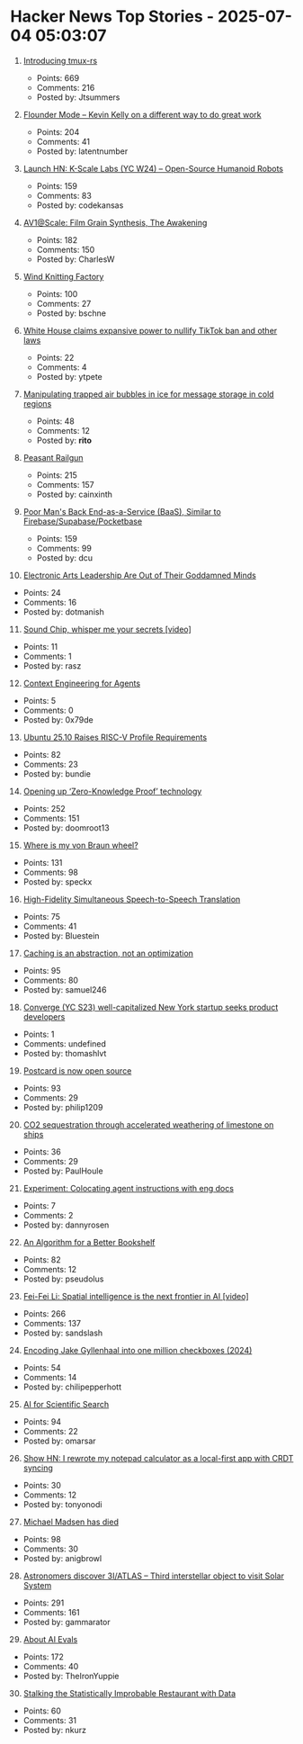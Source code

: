 # Hacker News Top Stories - 2025-07-04 05:03:07

1. [Introducing tmux-rs](https://richardscollin.github.io/tmux-rs/)
   - Points: 669
   - Comments: 216
   - Posted by: Jtsummers

2. [Flounder Mode – Kevin Kelly on a different way to do great work](https://joincolossus.com/article/flounder-mode/)
   - Points: 204
   - Comments: 41
   - Posted by: latentnumber

3. [Launch HN: K-Scale Labs (YC W24) – Open-Source Humanoid Robots](undefined)
   - Points: 159
   - Comments: 83
   - Posted by: codekansas

4. [AV1@Scale: Film Grain Synthesis, The Awakening](https://netflixtechblog.com/av1-scale-film-grain-synthesis-the-awakening-ee09cfdff40b)
   - Points: 182
   - Comments: 150
   - Posted by: CharlesW

5. [Wind Knitting Factory](https://www.merelkarhof.nl/work/wind-knitting-factory)
   - Points: 100
   - Comments: 27
   - Posted by: bschne

6. [White House claims expansive power to nullify TikTok ban and other laws](https://www.nytimes.com/2025/07/03/us/politics/trump-bondi-tiktok-executive-power.html)
   - Points: 22
   - Comments: 4
   - Posted by: ytpete

7. [Manipulating trapped air bubbles in ice for message storage in cold regions](https://www.cell.com/cell-reports-physical-science/fulltext/S2666-3864(25)00221-8)
   - Points: 48
   - Comments: 12
   - Posted by: __rito__

8. [Peasant Railgun](https://knightsdigest.com/what-exactly-is-the-peasant-railgun-in-dd-5e/)
   - Points: 215
   - Comments: 157
   - Posted by: cainxinth

9. [Poor Man's Back End-as-a-Service (BaaS), Similar to Firebase/Supabase/Pocketbase](https://github.com/zserge/pennybase)
   - Points: 159
   - Comments: 99
   - Posted by: dcu

10. [Electronic Arts Leadership Are Out of Their Goddamned Minds](https://aftermath.site/ea-dice-battlefield-battle-royale-free-to-play-f2p)
   - Points: 24
   - Comments: 16
   - Posted by: dotmanish

11. [Sound Chip, whisper me your secrets [video]](https://media.ccc.de/v/gpn23-302-sound-chip-whisper-me-your-secrets-)
   - Points: 11
   - Comments: 1
   - Posted by: rasz

12. [Context Engineering for Agents](https://rlancemartin.github.io/2025/06/23/context_engineering/)
   - Points: 5
   - Comments: 0
   - Posted by: 0x79de

13. [Ubuntu 25.10 Raises RISC-V Profile Requirements](https://www.omgubuntu.co.uk/2025/06/ubuntu-riscv-rva23-support)
   - Points: 82
   - Comments: 23
   - Posted by: bundie

14. [Opening up ‘Zero-Knowledge Proof’ technology](https://blog.google/technology/safety-security/opening-up-zero-knowledge-proof-technology-to-promote-privacy-in-age-assurance/)
   - Points: 252
   - Comments: 151
   - Posted by: doomroot13

15. [Where is my von Braun wheel?](https://angadh.com/wherevonbraunwheel)
   - Points: 131
   - Comments: 98
   - Posted by: speckx

16. [High-Fidelity Simultaneous Speech-to-Speech Translation](https://arxiv.org/abs/2502.03382)
   - Points: 75
   - Comments: 41
   - Posted by: Bluestein

17. [Caching is an abstraction, not an optimization](https://buttondown.com/jaffray/archive/caching-is-an-abstraction-not-an-optimization/)
   - Points: 95
   - Comments: 80
   - Posted by: samuel246

18. [Converge (YC S23) well-capitalized New York startup seeks product developers](https://www.runconverge.com/careers)
   - Points: 1
   - Comments: undefined
   - Posted by: thomashlvt

19. [Postcard is now open source](https://www.contraption.co/postcard-open-source/)
   - Points: 93
   - Comments: 29
   - Posted by: philip1209

20. [CO2 sequestration through accelerated weathering of limestone on ships](https://www.science.org/doi/10.1126/sciadv.adr7250)
   - Points: 36
   - Comments: 29
   - Posted by: PaulHoule

21. [Experiment: Colocating agent instructions with eng docs](https://technicalwriting.dev/ai/agents/colocate.html)
   - Points: 7
   - Comments: 2
   - Posted by: dannyrosen

22. [An Algorithm for a Better Bookshelf](https://cacm.acm.org/news/an-algorithm-for-a-better-bookshelf/)
   - Points: 82
   - Comments: 12
   - Posted by: pseudolus

23. [Fei-Fei Li: Spatial intelligence is the next frontier in AI [video]](https://www.youtube.com/watch?v=_PioN-CpOP0)
   - Points: 266
   - Comments: 137
   - Posted by: sandslash

24. [Encoding Jake Gyllenhaal into one million checkboxes (2024)](https://ednamode.xyz/blogs/2.html)
   - Points: 54
   - Comments: 14
   - Posted by: chilipepperhott

25. [AI for Scientific Search](https://arxiv.org/abs/2507.01903)
   - Points: 94
   - Comments: 22
   - Posted by: omarsar

26. [Show HN: I rewrote my notepad calculator as a local-first app with CRDT syncing](https://numpad.io)
   - Points: 30
   - Comments: 12
   - Posted by: tonyonodi

27. [Michael Madsen has died](https://www.nytimes.com/2025/07/03/movies/michael-madsen-dead.html)
   - Points: 98
   - Comments: 30
   - Posted by: anigbrowl

28. [Astronomers discover 3I/ATLAS – Third interstellar object to visit Solar System](https://www.abc.net.au/news/science/2025-07-03/3i-atlas-a11pl3z-interstellar-object-in-our-solar-system/105489180)
   - Points: 291
   - Comments: 161
   - Posted by: gammarator

29. [About AI Evals](https://hamel.dev/blog/posts/evals-faq/)
   - Points: 172
   - Comments: 40
   - Posted by: TheIronYuppie

30. [Stalking the Statistically Improbable Restaurant with Data](https://ethanzuckerman.com/2025/07/03/stalking-the-statistically-improbable-restaurant-with-data/)
   - Points: 60
   - Comments: 31
   - Posted by: nkurz

